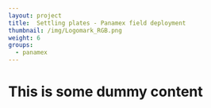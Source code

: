 ```yaml
---
layout: project
title:  Settling plates - Panamex field deployment
thumbnail: /img/Logomark_RGB.png
weight: 6
groups:
  - panamex
---
```


# This is some dummy content
